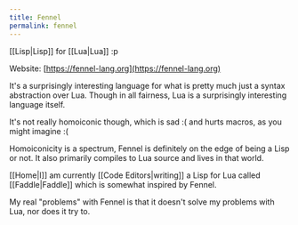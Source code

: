```yaml
---
title: Fennel
permalink: fennel
---
```


[[Lisp|Lisp]] for [[Lua|Lua]] :p

Website: [https://fennel-lang.org](https://fennel-lang.org)

It's a surprisingly interesting language for what is pretty much just a syntax abstraction over Lua. Though in all fairness, Lua is a surprisingly interesting language itself.

It's not really homoiconic though, which is sad :( and hurts macros, as you might imagine :(

Homoiconicity is a spectrum, Fennel is definitely on the edge of being a Lisp or not. It also primarily compiles to Lua source and lives in that world.

[[Home|I]] am currently [[Code Editors|writing]] a Lisp for Lua called [[Faddle|Faddle]] which is somewhat inspired by Fennel.

My real "problems" with Fennel is that it doesn't solve my problems with Lua, nor does it try to.
